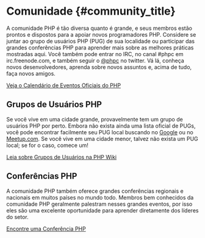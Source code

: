# Comunidade {#community_title}

A comunidade PHP é tão diversa quanto é grande, e seus membros estão prontos e dispostos para a apoiar novos
programadores PHP. Considere se juntar ao grupo de usuários PHP (PUG) de sua localidade ou participar das grandes
conferências PHP para aprender mais sobre as melhores práticas mostradas aqui. Você também pode entrar no IRC, no
canal #phpc em irc.freenode.com, e também seguir o [@phpc][phpc-twitter] no twitter. Vá lá, conheça novos
desenvolvedores, aprenda sobre novos assuntos e, acima de tudo, faça novos amigos.

[Veja o Calendário de Eventos Oficiais do PHP][php-calendar]

## Grupos de Usuários PHP

Se você vive em uma cidade grande, provavelmente tem um grupo de usuários PHP por perto. Embora não exista ainda uma
lista oficial de PUGs, você pode encontrar facilmente seu PUG local buscando no [Google][google] ou no
[Meetup.com][meetup]. Se você vive em uma cidade menor, talvez não exista um PUG local; se for o caso, comece um!

[Leia sobre Grupos de Usuários na PHP Wiki][php-wiki]

## Conferências PHP

A comunidade PHP também oferece grandes conferências regionais e nacionais em muitos países no mundo todo. Membros
bem conhecidos da comunidade PHP geralmente palestram nesses grandes eventos, por isso eles são uma excelente
oportunidade para aprender diretamente dos líderes do setor.

[Encontre uma Conferência PHP][php-conf]

[php-calendar]: http://www.php.net/cal.php
[google]: https://www.google.com/search?q=php+user+group+near+me
[meetup]: http://www.meetup.com/find/
[php-wiki]: https://wiki.php.net/usergroups
[php-conf]: http://php.net/conferences/index.php
[phpc-twitter]: https://twitter.com/phpc
